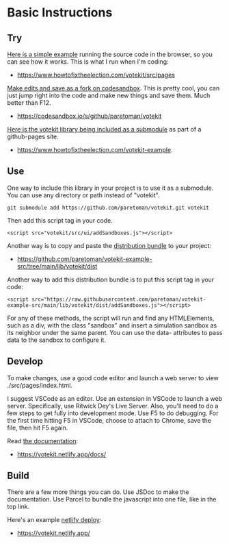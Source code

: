 # Basic Instructions

## Try

[Here is a simple example](https://www.howtofixtheelection.com/votekit/src/pages) running the source code in the browser, so you can see how it works. This is what I run when I'm coding:

* https://www.howtofixtheelection.com/votekit/src/pages

[Make edits and save as a fork on codesandbox](https://codesandbox.io/s/github/paretoman/votekit). This is pretty cool, you can just jump right into the code and make new things and save them. Much better than F12.

* https://codesandbox.io/s/github/paretoman/votekit

[Here is the votekit library being included as a submodule](https://www.howtofixtheelection.com/votekit-example) as part of a github-pages site.

* https://www.howtofixtheelection.com/votekit-example.

## Use

One way to include this library in your project is to use it as a submodule. You can use any directory or path instead of "votekit".
```
git submodule add https://github.com/paretoman/votekit.git votekit
```
Then add this script tag in your code.
```
<script src="votekit/src/ui/addSandboxes.js"></script>
```

Another way is to copy and paste the [distribution bundle](https://github.com/paretoman/votekit-example-src/tree/main/lib/votekit/dist) to your project: 

* https://github.com/paretoman/votekit-example-src/tree/main/lib/votekit/dist


Another way to add this distribution bundle is to put this script tag in your code:

```
<script src="https://raw.githubusercontent.com/paretoman/votekit-example-src/main/lib/votekit/dist/addSandboxes.js"></script>
```

For any of these methods, the script will run and find any HTMLElements, such as a div, with the class "sandbox" and insert a simulation sandbox as its neighbor under the same parent. You can use the data- attributes to pass data to the sandbox to configure it.

## Develop

To make changes, use a good code editor and launch a web server to view ./src/pages/index.html. 

I suggest VSCode as an editor. Use an extension in VSCode to launch a web server. Specifically, use Ritwick Dey's Live Server. Also, you'll need to do a few steps to get fully into development mode. Use F5 to do debugging. For the first time hitting F5 in VSCode, choose to attach to Chrome, save the file, then hit F5 again.

Read [the documentation](https://votekit.netlify.app/docs/):

* https://votekit.netlify.app/docs/

## Build

There are a few more things you can do. Use JSDoc to make the documentation. Use Parcel to bundle the javascript into one file, like in the top link.

Here's an example [netlify deploy](https://votekit.netlify.app/):

* https://votekit.netlify.app/